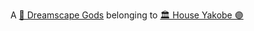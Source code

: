 A [🛐 Dreamscape Gods](../../-dreamscape-gods.md) belonging to [🏛 House Yakobe 🟣](../../-house-yakobe-.md)